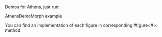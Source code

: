 Demos for Athens, just run:

   AthensDemoMorph example

You can find an implementation of each figure in
corresponding #figure<#>: method